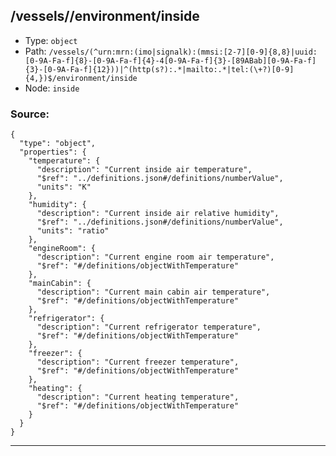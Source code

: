 ## /vessels/<RegExp>/environment/inside

* Type: `object`
* Path: `/vessels/(^urn:mrn:(imo|signalk):(mmsi:[2-7][0-9]{8,8}|uuid:[0-9A-Fa-f]{8}-[0-9A-Fa-f]{4}-4[0-9A-Fa-f]{3}-[89ABab][0-9A-Fa-f]{3}-[0-9A-Fa-f]{12}))|^(http(s?):.*|mailto:.*|tel:(\+?)[0-9]{4,})$/environment/inside`
* Node: `inside`

### Source:
```
{
  "type": "object",
  "properties": {
    "temperature": {
      "description": "Current inside air temperature",
      "$ref": "../definitions.json#/definitions/numberValue",
      "units": "K"
    },
    "humidity": {
      "description": "Current inside air relative humidity",
      "$ref": "../definitions.json#/definitions/numberValue",
      "units": "ratio"
    },
    "engineRoom": {
      "description": "Current engine room air temperature",
      "$ref": "#/definitions/objectWithTemperature"
    },
    "mainCabin": {
      "description": "Current main cabin air temperature",
      "$ref": "#/definitions/objectWithTemperature"
    },
    "refrigerator": {
      "description": "Current refrigerator temperature",
      "$ref": "#/definitions/objectWithTemperature"
    },
    "freezer": {
      "description": "Current freezer temperature",
      "$ref": "#/definitions/objectWithTemperature"
    },
    "heating": {
      "description": "Current heating temperature",
      "$ref": "#/definitions/objectWithTemperature"
    }
  }
}
```

---
